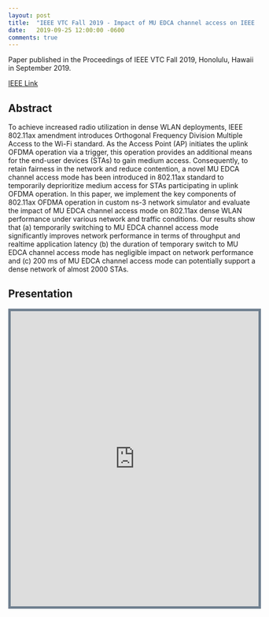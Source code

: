 ```yaml
---
layout: post
title:  "IEEE VTC Fall 2019 - Impact of MU EDCA channel access on IEEE 802.11ax WLANs"
date:   2019-09-25 12:00:00 -0600
comments: true
---
```


Paper published in the Proceedings of  IEEE VTC Fall 2019, Honolulu, Hawaii in September 2019. 

[IEEE Link][ieee]

## Abstract

To achieve increased radio utilization in dense WLAN deployments, IEEE 802.11ax amendment introduces Orthogonal 
Frequency Division Multiple Access to the Wi-Fi standard. As the Access Point (AP) initiates 
the uplink OFDMA operation via a trigger, this operation provides an additional means for the end-user devices (STAs) to gain
medium access. Consequently, to retain fairness in the network
and reduce contention, a novel MU EDCA channel access mode
has been introduced in 802.11ax standard to temporarily deprioritize
medium access for STAs participating in uplink OFDMA
operation. In this paper, we implement the key components of
802.11ax OFDMA operation in custom ns-3 network simulator
and evaluate the impact of MU EDCA channel access mode
on 802.11ax dense WLAN performance under various network
and traffic conditions. Our results show that (a) temporarily
switching to MU EDCA channel access mode significantly improves
network performance in terms of throughput and realtime
application latency (b) the duration of temporary switch to
MU EDCA channel access mode has negligible impact on network
performance and (c) 200 ms of MU EDCA channel access mode
can potentially support a dense network of almost 2000 STAs.

## Presentation 

<iframe src="https://nbviewer.jupyter.org/github/sharan-naribole/sharan-naribole.github.io/blob/master/pdfs/vtc_2019_mu_edca.pdf" width="100%" height="600px" style="border:thick solid #708090 ;">Your browser does not support the PDF embedding. </iframe>


[ieee]: https://ieeexplore.ieee.org/document/8891575
